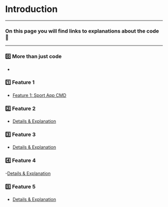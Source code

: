 # Introduction

---

### On this page you will find links to explanations about the code 🧭

---

### 0️⃣ More than just code
- []()

### 1️⃣ Feature 1
- [Feature 1: Sport App CMD](1_feature1.md)


### 2️⃣ Feature 2
- [Details & Explanation]()


### 3️⃣ Feature 3
- [Details & Explanation]()

### 4️⃣ Feature 4
-[Details & Explanation]()


### 5️⃣ Feature 5
- [Details & Explanation]()
